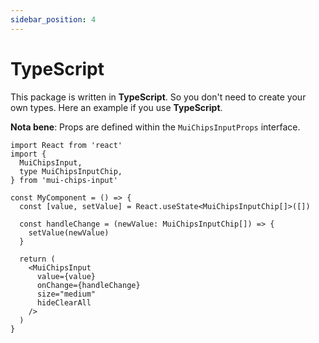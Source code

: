 ```yaml
---
sidebar_position: 4
---
```


# TypeScript

This package is written in **TypeScript**. So you don't need to create your own types. Here an example if you use **TypeScript**.

**Nota bene**: Props are defined within the `MuiChipsInputProps` interface.

```tsx
import React from 'react'
import {
  MuiChipsInput,
  type MuiChipsInputChip,
} from 'mui-chips-input'

const MyComponent = () => {
  const [value, setValue] = React.useState<MuiChipsInputChip[]>([])

  const handleChange = (newValue: MuiChipsInputChip[]) => {
    setValue(newValue)
  }

  return (
    <MuiChipsInput
      value={value}
      onChange={handleChange}
      size="medium"
      hideClearAll
    />
  )
}
```
